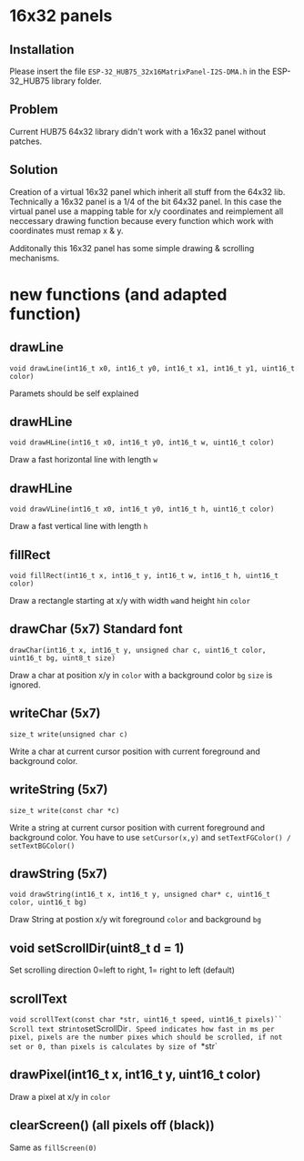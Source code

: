 # 16x32 panels

## Installation
Please insert the file `ESP-32_HUB75_32x16MatrixPanel-I2S-DMA.h` in the ESP-32_HUB75 library folder.

## Problem
Current HUB75 64x32 library didn't work with a 16x32 panel without patches. 

## Solution
Creation of a virtual 16x32 panel which inherit all stuff from the 64x32 lib. Technically a 16x32 panel is a 1/4 of the bit 64x32 panel.
In this case the virtual panel use a mapping table for x/y coordinates and reimplement all neccessary drawing function because every function which work with coordinates must remap x & y.

Additonally this 16x32 panel has some simple drawing & scrolling mechanisms.

# new functions (and adapted function)
## drawLine
`void drawLine(int16_t x0, int16_t y0, int16_t x1, int16_t y1, uint16_t color)`

Paramets should be self explained

## drawHLine
`void drawHLine(int16_t x0, int16_t y0, int16_t w, uint16_t color)`

Draw a fast horizontal line with length `w`

## drawHLine
`void drawVLine(int16_t x0, int16_t y0, int16_t h, uint16_t color)`

Draw a fast vertical line with length `h`

## fillRect
`void fillRect(int16_t x, int16_t y, int16_t w, int16_t h, uint16_t color)`

Draw a rectangle starting at x/y with width `w`and height `h`in `color`

## drawChar (5x7) Standard font
`drawChar(int16_t x, int16_t y, unsigned char c, uint16_t color, uint16_t bg, uint8_t size)`

Draw a char at position x/y in `color` with a background color `bg`
`size` is ignored. 

## writeChar (5x7)
`size_t write(unsigned char c)`

Write a char at current cursor position with current foreground and background color.

## writeString (5x7)
`size_t write(const char *c)`

Write a string at current cursor position with current foreground and background color.
You have to use `setCursor(x,y)` and `setTextFGColor() / setTextBGColor()`

## drawString (5x7)
`void drawString(int16_t x, int16_t y, unsigned char* c, uint16_t color, uint16_t bg)`

Draw String at postion x/y wit foreground `color` and background `bg`

## void setScrollDir(uint8_t d = 1)
Set scrolling direction 0=left to right, 1= right to left (default)

## scrollText
`void scrollText(const char *str, uint16_t speed, uint16_t pixels)``
Scroll text `str` into `setScrollDir`. Speed indicates how fast in ms per pixel, pixels are the number pixes which should be scrolled, if not set or 0, than pixels is calculates by size of `*str`

## drawPixel(int16_t x, int16_t y, uint16_t color)
Draw a pixel at x/y in `color`

## clearScreen() (all pixels off (black))
Same as `fillScreen(0)`

